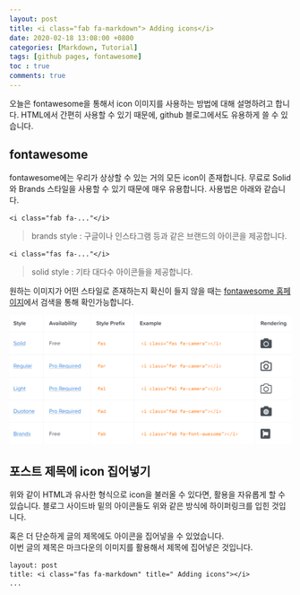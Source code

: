 ```yaml
---
layout: post
title: <i class="fab fa-markdown"> Adding icons</i>
date: 2020-02-18 13:08:00 +0800
categories: [Markdown, Tutorial]
tags: [github pages, fontawesome]
toc : true
comments: true
---
```


오늘은 fontawesome을 통해서 icon 이미지를 사용하는 방법에 대해 설명하려고 합니다.
HTML에서 간편히 사용할 수 있기 때문에, github 블로그에서도 유용하게 쓸 수 있습니다.

## fontawesome
fontawesome에는 우리가 상상할 수 있는 거의 모든 icon이 존재합니다. 무료로 Solid와 Brands 스타일을 사용할 수 있기 때문에 매우 유용합니다. 사용법은 아래와 같습니다.

<i class="fab fa-google"></i>
<i class="fab fa-facebook"></i>

```
<i class="fab fa-..."</i>
```
> brands style : 구글이나 인스타그램 등과 같은 브랜드의 아이콘을 제공합니다.

<i class="fas fa-medal"></i>
<i class="fas fa-camera"></i>

```
<i class="fas fa-..."</i>
```
> solid style : 기타 대다수 아이콘들을 제공합니다.  

원하는 이미지가 어떤 스타일로 존재하는지 확신이 들지 않을 때는 [fontawesome 홈페이지](https://fontawesome.com/)에서 검색을 통해 확인가능합니다.

![image1](/assets/img/sample/fontawesome.png)


## 포스트 제목에 icon 집어넣기
위와 같이 HTML과 유사한 형식으로 icon을 불러올 수 있다면, 활용을 자유롭게 할 수 있습니다.
블로그 사이드바 밑의 아이콘들도 위와 같은 방식에 하이퍼링크를 입힌 것입니다.

혹은 더 단순하게 글의 제목에도 아이콘을 집어넣을 수 있었습니다.  
이번 글의 제목은 마크다운의 이미지를 활용해서 제목에 집어넣은 것입니다.
```
layout: post
title: <i class="fas fa-markdown" title=" Adding icons"></i>
...
```
